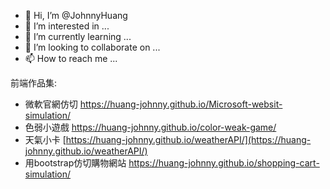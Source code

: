 - 👋 Hi, I’m @JohnnyHuang
- 👀 I’m interested in ...
- 🌱 I’m currently learning ...
- 💞️ I’m looking to collaborate on ...
- 📫 How to reach me ...

<!---
HUANG-Johnny/HUANG-Johnny is a ✨ special ✨ repository because its `README.md` (this file) appears on your GitHub profile.
You can click the Preview link to take a look at your changes.
--->


前端作品集:
- 微軟官網仿切 https://huang-johnny.github.io/Microsoft-websit-simulation/
- 色弱小遊戲 https://huang-johnny.github.io/color-weak-game/
- 天氣小卡 [https://huang-johnny.github.io/weatherAPI/](https://huang-johnny.github.io/weatherAPI/)
- 用bootstrap仿切購物網站 https://huang-johnny.github.io/shopping-cart-simulation/

